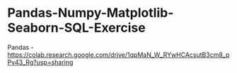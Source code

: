 # Pandas-Numpy-Matplotlib-Seaborn-SQL-Exercise
Pandas - https://colab.research.google.com/drive/1qpMaN_W_RYwHCAcsutB3cm8_pPy43_Rg?usp=sharing
